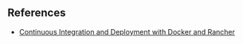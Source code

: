 

## References
- [Continuous Integration and Deployment with Docker and Rancher](https://cdn2.hubspot.net/hubfs/468859/Continuous_Integration_and_Deployment_with_Rancher_and_Docker.pdf?utm_campaign=eBook+-+CICD+2016&utm_source=hs_automation&utm_medium=email&utm_content=25023891&_hsenc=p2ANqtz--GcrRHYaRLSDB0chheHii9wC0Ae7NdB7bGtuXh5s181TNwC_f7x4umiLtfBpDPZHJU8O_JQKxXHxNaRpOc2oX5IDVl4A&_hsmi=25023891)
